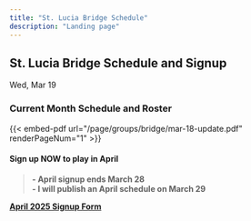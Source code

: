 ```yaml
---
title: "St. Lucia Bridge Schedule"
description: "Landing page"
---
```


## **St. Lucia Bridge Schedule and Signup**
Wed, Mar 19

### **Current Month Schedule and Roster**
{{< embed-pdf url="/page/groups/bridge/mar-18-update.pdf" renderPageNum="1" >}}

#### **Sign up NOW to play in April**
>**- April signup ends March 28**\
>**- I will publish an April schedule on March 29**

**[April 2025 Signup Form](/page/groups/bridge/signup)**

